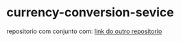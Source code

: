 ﻿# currency-conversion-sevice

repositorio com conjunto com: [link do outro repositorio](https://github.com/EduardaSchuler/currency-exchange-sevice)
